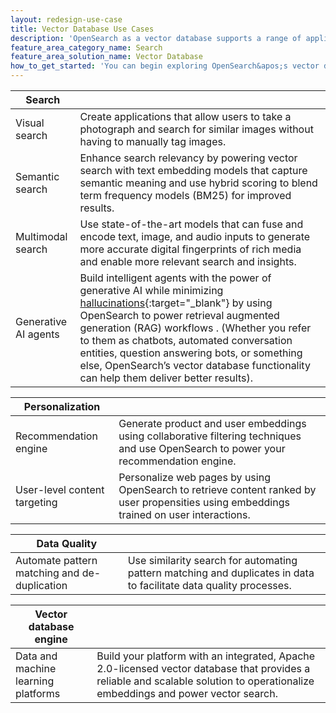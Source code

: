```yaml
---
layout: redesign-use-case
title: Vector Database Use Cases
description: 'OpenSearch as a vector database supports a range of applications. Following are a few examples of solutions you can build.'
feature_area_category_name: Search
feature_area_solution_name: Vector Database
how_to_get_started: 'You can begin exploring OpenSearch&apos;s vector database functionality by downloading your preferred distribution and installing the k-NN plugin. To learn more or start a discussion, join the Slack channel or check out our user forum and follow our blog for the latest on OpenSearch tools.'
---
```


| Search    |     |
| --------- | --- |
| Visual search | Create applications that allow users to take a photograph and search for similar images without having to manually tag images. |
| Semantic search | Enhance search relevancy by powering vector search with text embedding models that capture semantic meaning and use hybrid scoring to blend term frequency models (BM25) for improved results. |
| Multimodal search | Use state-of-the-art models that can fuse and encode text, image, and audio inputs to generate more accurate digital fingerprints of rich media and enable more relevant search and insights. |
| Generative AI agents | Build intelligent agents with the power of generative AI while minimizing [hallucinations](https://en.wikipedia.org/wiki/Hallucination_(artificial_intelligence)#:~:text=AI%20hallucination%20gained%20prominence%20around,falsehoods%20within%20their%20generated%20content.){:target="_blank"} by using OpenSearch to power retrieval augmented generation (RAG) workflows . (Whether you refer to them as chatbots, automated conversation entities, question answering bots, or something else, OpenSearch’s vector database functionality can help them deliver better results). |


| Personalization |     |
| --------------- | --- |
| Recommendation engine | Generate product and user embeddings using collaborative filtering techniques and use OpenSearch to power your recommendation engine.
| User-level content targeting | Personalize web pages by using OpenSearch to retrieve content ranked by user propensities using embeddings trained on user interactions. |

| Data Quality |     |
| ------------ | --- |
| Automate pattern matching and de-duplication | Use similarity search for automating pattern matching and duplicates in data to facilitate data quality processes.

| Vector database engine |     |
| ---------------------- | --- |
| Data and machine learning platforms | Build your platform with an integrated, Apache 2.0-licensed vector database that provides a reliable and scalable solution to operationalize embeddings and power vector search.

